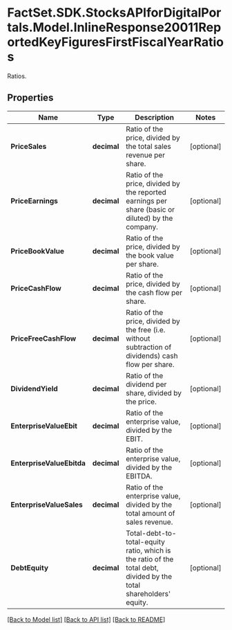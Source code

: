 # FactSet.SDK.StocksAPIforDigitalPortals.Model.InlineResponse20011ReportedKeyFiguresFirstFiscalYearRatios
Ratios.

## Properties

Name | Type | Description | Notes
------------ | ------------- | ------------- | -------------
**PriceSales** | **decimal** | Ratio of the price, divided by the total sales revenue per share. | [optional] 
**PriceEarnings** | **decimal** | Ratio of the price, divided by the reported earnings per share (basic or diluted) by the company. | [optional] 
**PriceBookValue** | **decimal** | Ratio of the price, divided by the book value per share. | [optional] 
**PriceCashFlow** | **decimal** | Ratio of the price, divided by the cash flow per share. | [optional] 
**PriceFreeCashFlow** | **decimal** | Ratio of the price, divided by the free (i.e. without subtraction of dividends) cash flow per share. | [optional] 
**DividendYield** | **decimal** | Ratio of the dividend per share, divided by the price. | [optional] 
**EnterpriseValueEbit** | **decimal** | Ratio of the enterprise value, divided by the EBIT. | [optional] 
**EnterpriseValueEbitda** | **decimal** | Ratio of the enterprise value, divided by the EBITDA. | [optional] 
**EnterpriseValueSales** | **decimal** | Ratio of the enterprise value, divided by the total amount of sales revenue. | [optional] 
**DebtEquity** | **decimal** | Total-debt-to-total-equity ratio, which is the ratio of the total debt, divided by the total shareholders&#39; equity. | [optional] 

[[Back to Model list]](../README.md#documentation-for-models) [[Back to API list]](../README.md#documentation-for-api-endpoints) [[Back to README]](../README.md)

